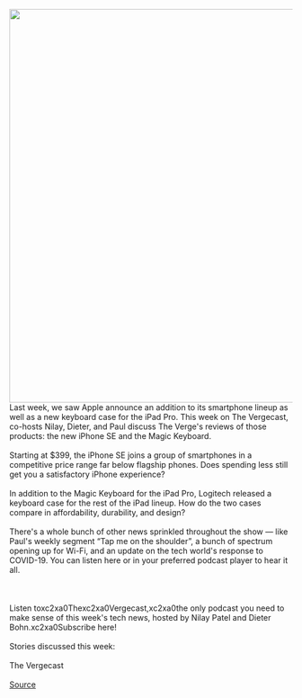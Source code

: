 <img src='https://cdn.vox-cdn.com/thumbor/xkpXmex0nidZ08BTd68jj3Hh9bc=/0x0:2040x1360/1200x800/filters:focal(857x517:1183x843)/cdn.vox-cdn.com/uploads/chorus_image/image/66702071/vpavic_042018_3979_0072.0.jpg' width='700px' />Last week, we saw Apple announce an addition to its smartphone lineup as well as a new keyboard case for the iPad Pro. This week on The Vergecast, co-hosts Nilay, Dieter, and Paul discuss The Verge's reviews of those products: the new iPhone SE and the Magic Keyboard.<br/><br/>Starting at $399, the iPhone SE joins a group of smartphones in a competitive price range far below flagship phones. Does spending less still get you a satisfactory iPhone experience?<br/><br/>In addition to the Magic Keyboard for the iPad Pro, Logitech released a keyboard case for the rest of the iPad lineup. How do the two cases compare in affordability, durability, and design?<br/><br/>There's a whole bunch of other news sprinkled throughout the show — like Paul's weekly segment “Tap me on the shoulder”, a bunch of spectrum opening up for Wi-Fi, and an update on the tech world's response to COVID-19. You can listen here or in your preferred podcast player to hear it all.<br/><br/><br/><br/>Listen toxc2xa0Thexc2xa0Vergecast,xc2xa0the only podcast you need to make sense of this week's tech news, hosted by Nilay Patel and Dieter Bohn.xc2xa0Subscribe here!<br/><br/>Stories discussed this week:<br/><br/>The Vergecast<br/><br/><a href='https://www.theverge.com/2020/4/24/21234377/vergecast-podcast-402-review-magic-keyboard-iphone-se-2020'> Source <a/>